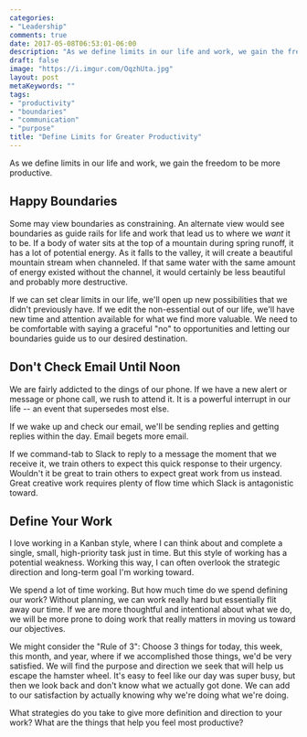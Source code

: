 ```yaml
---
categories:
- "Leadership"
comments: true
date: 2017-05-08T06:53:01-06:00
description: "As we define limits in our life and work, we gain the freedom to be more productive."
draft: false
image: "https://i.imgur.com/OqzhUta.jpg"
layout: post
metaKeywords: ""
tags:
- "productivity"
- "boundaries"
- "communication"
- "purpose"
title: "Define Limits for Greater Productivity"
---
```


As we define limits in our life and work, we gain the freedom to be more productive.

<!--more-->

## Happy Boundaries

Some may view boundaries as constraining.  An alternate view would see boundaries as guide rails for life and work that lead us to where we *want* it to be.  If a body of water sits at the top of a mountain during spring runoff, it has a lot of potential energy. As it falls to the valley, it will create a beautiful mountain stream when channeled.  If that same water with the same amount of energy existed without the channel, it would certainly be less beautiful and probably more destructive.

If we can set clear limits in our life, we'll open up new possibilities that we didn't previously have.  If we edit the non-essential out of our life, we'll have new time and attention available for what we find more valuable.  We need to be comfortable with saying a graceful "no" to opportunities and letting our boundaries guide us to our desired destination.

## Don't Check Email Until Noon

We are fairly addicted to the dings of our phone.  If we have a new alert or message or phone call, we rush to attend it.  It is a powerful interrupt in our life -- an event that supersedes most else.  

If we wake up and check our email, we'll be sending replies and getting replies within the day.  Email begets more email.  

If we command-tab to Slack to reply to a message the moment that we receive it, we train others to expect this quick response to their urgency.  Wouldn't it be great to train others to expect great work from us instead.  Great creative work requires plenty of flow time which Slack is antagonistic toward.

## Define Your Work

I love working in a Kanban style, where I can think about and complete a single, small, high-priority task just in time.  But this style of working has a potential weakness.  Working this way, I can often overlook the strategic direction and long-term goal I'm working toward.

We spend a lot of time working.  But how much time do we spend defining our work?  Without planning, we can work really hard but essentially flit away our time.  If we are more thoughtful and intentional about what we do, we will be more prone to doing work that really matters in moving us toward our objectives.  

We might consider the "Rule of 3": Choose 3 things for today, this week, this month, and year, where if we accomplished those things, we'd be very satisfied.  We will find the purpose and direction we seek that will help us escape the hamster wheel.  It's easy to feel like our day was super busy, but then we look back and don't know what we actually got done.  We can add to our satisfaction by actually knowing why we're doing what we're doing.

What strategies do you take to give more definition and direction to your work?  What are the things that help you feel most productive?
